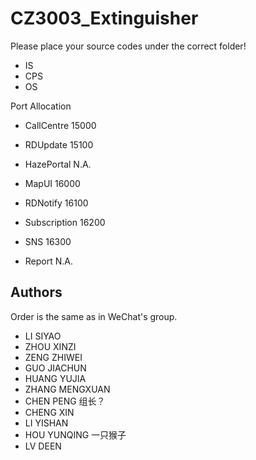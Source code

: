 CZ3003_Extinguisher
===================

Please place your source codes under the correct folder!

* IS
* CPS
* OS

Port Allocation

- CallCentre    15000
- RDUpdate      15100
- HazePortal    N.A.

- MapUI         16000
- RDNotify      16100
- Subscription  16200
- SNS           16300
- Report        N.A.

## Authors

Order is the same as in WeChat's group.

* LI SIYAO
* ZHOU XINZI
* ZENG ZHIWEI
* GUO JIACHUN
* HUANG YUJIA
* ZHANG MENGXUAN
* CHEN PENG 组长？
* CHENG XIN
* LI YISHAN
* HOU YUNQING 一只猴子
* LV DEEN